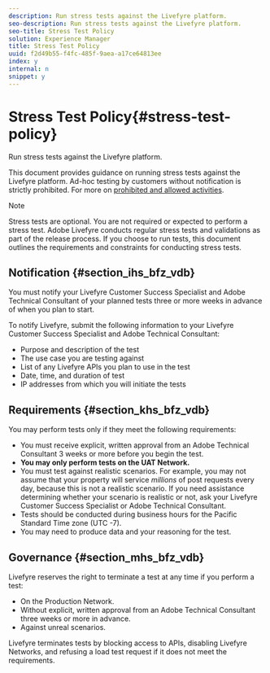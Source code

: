 ```yaml
---
description: Run stress tests against the Livefyre platform.
seo-description: Run stress tests against the Livefyre platform.
seo-title: Stress Test Policy
solution: Experience Manager
title: Stress Test Policy
uuid: f2d49b55-f4fc-485f-9aea-a17ce64813ee
index: y
internal: n
snippet: y
---
```


# Stress Test Policy{#stress-test-policy}

Run stress tests against the Livefyre platform.

This document provides guidance on running stress tests against the Livefyre platform. Ad-hoc testing by customers without notification is strictly prohibited. For more on [prohibited and allowed activities](#c_stress_test_policy/section_mhs_bfz_vdb).

>[!NOTE]
>
>Stress tests are optional. You are not required or expected to perform a stress test. Adobe Livefyre conducts regular stress tests and validations as part of the release process. If you choose to run tests, this document outlines the requirements and constraints for conducting stress tests.

## Notification {#section_ihs_bfz_vdb}

You must notify your Livefyre Customer Success Specialist and Adobe Technical Consultant of your planned tests three or more weeks in advance of when you plan to start.

To notify Livefyre, submit the following information to your Livefyre Customer Success Specialist and Adobe Technical Consultant:

* Purpose and description of the test 
* The use case you are testing against
* List of any Livefyre APIs you plan to use in the test
* Date, time, and duration of test
* IP addresses from which you will initiate the tests

## Requirements {#section_khs_bfz_vdb}

You may perform tests only if they meet the following requirements:

* You must receive explicit, written approval from an Adobe Technical Consultant 3 weeks or more before you begin the test.
* **You may only perform tests on the UAT Network.** 
* You must test against realistic scenarios. For example, you may not assume that your property will service *millions* of post requests every day, because this is not a realistic scenario. If you need assistance determining whether your scenario is realistic or not, ask your Livefyre Customer Success Specialist or Adobe Technical Consultant.
* Tests should be conducted during business hours for the Pacific Standard Time zone \(UTC -7\).
* You may need to produce data and your reasoning for the test.

## Governance {#section_mhs_bfz_vdb}

Livefyre reserves the right to terminate a test at any time if you perform a test:

* On the Production Network.
* Without explicit, written approval from an Adobe Technical Consultant three weeks or more in advance.
* Against unreal scenarios.

Livefyre terminates tests by blocking access to APIs, disabling Livefyre Networks, and refusing a load test request if it does not meet the requirements.
